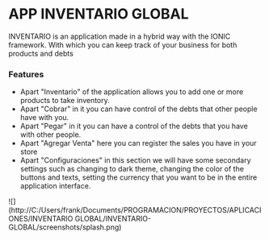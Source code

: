 # APP INVENTARIO GLOBAL

INVENTARIO is an application made in a hybrid way with the IONIC framework. With which you can keep track of your business for both products and debts

### Features

* Apart "Inventario" of the application allows you to add one or more products to take inventory.
* Apart "Cobrar" in it you can have control of the debts that other people have with you.
* Apart "Pegar" in it you can have a control of the debts that you have with other people.
* Apart "Agregar Venta" here you can register the sales you have in your store
* Apart "Configuraciones" in this section we will have some secondary settings such as changing to dark theme, changing the color of the buttons and texts, setting the currency that you want to be in the entire application interface.

![](http://C:/Users/frank/Documents/PROGRAMACION/PROYECTOS/APLICACIONES/INVENTARIO GLOBAL/INVENTARIO-GLOBAL/screenshots/splash.png)
